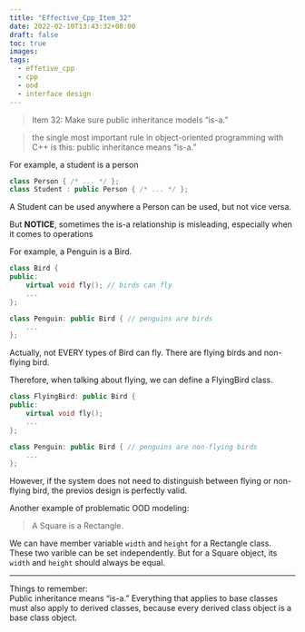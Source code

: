 ```yaml
---
title: "Effective_Cpp_Item_32"
date: 2022-02-10T13:43:32+08:00
draft: false
toc: true
images:
tags: 
  - effetive_cpp
  - cpp
  - ood
  - interface design
---
```


> Item 32: Make sure public inheritance models “is-a.”

> the single most important rule in object-oriented programming with C++ is this: public inheritance means “is-a.”

For example, a student is a person

```cpp
class Person { /* ... */ };
class Student : public Person { /* ... */ };
```

A Student can be used anywhere a Person can be used, but not vice versa.

But __NOTICE__, sometimes the is-a relationship is misleading, especially when it comes to operations

For example, a Penguin is a Bird.
```cpp
class Bird {
public:
    virtual void fly(); // birds can fly
    ...
};

class Penguin: public Bird { // penguins are birds
    ...
};
```

Actually, not EVERY types of Bird can fly. There are flying birds and non-flying bird.

Therefore, when talking about flying, we can define a FlyingBird class.

```cpp
class FlyingBird: public Bird {
public:
    virtual void fly();
    ...
};

class Penguin: public Bird { // penguins are non-flying birds
    ...
};
```

However, if the system does not need to distinguish between flying or non-flying bird, the previos design is perfectly valid.  

Another example of problematic OOD modeling:

> A Square is a Rectangle.

We can have member variable `width` and `height` for a Rectangle class. These two varible can be set independently. But for a Square object, its `width` and `height` should always be equal.

---

Things to remember:  
Public inheritance means “is-a.” Everything that applies to base classes must also apply to derived classes, because every derived class object is a base class object.

